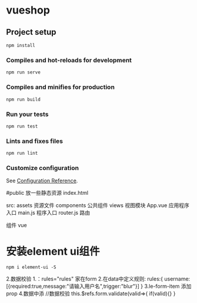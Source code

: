 # vueshop

## Project setup
```
npm install
```

### Compiles and hot-reloads for development
```
npm run serve
```

### Compiles and minifies for production
```
npm run build
```

### Run your tests
```
npm run test
```

### Lints and fixes files
```
npm run lint
```

### Customize configuration
See [Configuration Reference](https://cli.vuejs.org/config/).

#public 放一些静态资源
index.html

src:
assets 资源文件
components 公共组件
views 视图模块
App.vue 应用程序入口
main.js 程序入口
router.js 路由


组件 vue

# 安装element ui组件
```
npm i element-ui -S
```
2.数据校验
1.：rules="rules" 家在form
2.在data中定义规则:
rules:{
    username:[{required:true,message:"请输入用户名",trigger:"blur"}]
}
3.le-form-item
添加prop
4.数据中添
//数据校验
this.$refs.form.validate(valid=>{
    if(valid){}
}
